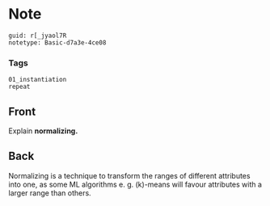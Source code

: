 # Note
```
guid: r[_jyaol7R
notetype: Basic-d7a3e-4ce08
```

### Tags
```
01_instantiation
repeat
```

## Front
Explain <b>normalizing.</b>

## Back
Normalizing is a technique to transform the ranges of different attributes into one, as some ML algorithms e. g. \(k\)-means will favour attributes with a larger range than others.
